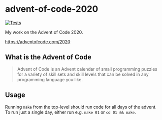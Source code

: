 advent-of-code-2020
===================

[![Tests][badge]][badge-link]

[badge]: <https://github.com/bradfeehan/advent-of-code-2020/workflows/Ruby/badge.svg>
[badge-link]: <https://github.com/bradfeehan/advent-of-code-2020/actions?query=workflow%3ARuby>

My work on the Advent of Code 2020.

<https://adventofcode.com/2020>

What is the Advent of Code
--------------------------

> Advent of Code is an Advent calendar of small programming puzzles for a
> variety of skill sets and skill levels that can be solved in any programming
> language you like.

Usage
-----

Running `make` from the top-level should run code for all days of the advent.
To run just a single day, either run e.g. `make 01` or `cd 01 && make`.
